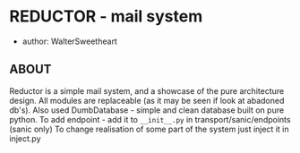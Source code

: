 # REDUCTOR - mail system
- author: WalterSweetheart
## ABOUT
Reductor is a simple mail system, and a showcase of the pure architecture design. All modules are replaceable (as it may be seen if look at abadoned db's).
Also used DumbDatabase - simple and clean database built on pure python.
To add endpoint - add it to `__init__.py` in transport/sanic/endpoints (sanic only)
To change realisation of some part of the system just inject it in inject.py
